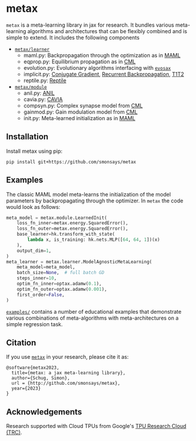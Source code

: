 # metax

`metax` is a meta-learning library in jax for research. 
It bundles various meta-learning algorithms and architectures that can be flexibly combined and is simple to extend.
It includes the following components

- [`metax/learner`](https://github.com/smonsays/metax/tree/main/metax/learner)
  - maml.py: Backpropagation through the optimization as in [MAML](http://proceedings.mlr.press/v70/finn17a.html)
  - eqprop.py: Equilibrium propagation as in [CML](https://proceedings.neurips.cc/paper_files/paper/2022/hash/a6d7226db2ff3643d8624624e3859c19-Abstract-Conference.html)
  - evolution.py: Evolutionary algorithms interfacing with [`evosax`](https://github.com/RobertTLange/evosax) 
  - implicit.py: [Conjugate Gradient](https://papers.nips.cc/paper/2019/hash/072b030ba126b2f4b2374f342be9ed44-Abstract.html), [Recurrent Backpropagation](https://arxiv.org/abs/1803.06396), [T1T2](https://proceedings.mlr.press/v48/luketina16.html)
  - reptile.py: [Reptile](https://arxiv.org/abs/1803.02999)
- [`metax/module`](https://github.com/smonsays/metax/tree/main/metax/module)
  - anil.py: [ANIL](https://arxiv.org/abs/1909.09157)
  - cavia.py: [CAVIA](https://arxiv.org/abs/1810.03642)
  - compsyn.py: Complex synapse model from [CML](https://proceedings.neurips.cc/paper_files/paper/2022/hash/a6d7226db2ff3643d8624624e3859c19-Abstract-Conference.html)
  - gainmod.py: Gain modulation model from [CML](https://proceedings.neurips.cc/paper_files/paper/2022/hash/a6d7226db2ff3643d8624624e3859c19-Abstract-Conference.html)
  - init.py: Meta-learned initialization as in [MAML](http://proceedings.mlr.press/v70/finn17a.html)


## Installation
Install metax using pip:
```
pip install git+https://github.com/smonsays/metax
```

## Examples

The classic MAML model meta-learns the initialization of the model parameters by backpropagating through the optimizer. In `metax` the code would look as follows:
```python
meta_model = metax.module.LearnedInit(
    loss_fn_inner=metax.energy.SquaredError(),
    loss_fn_outer=metax.energy.SquaredError(),
    base_learner=hk.transform_with_state(
        lambda x, is_training: hk.nets.MLP([64, 64, 1])(x)
    ),
    output_dim=1,
)
meta_learner = metax.learner.ModelAgnosticMetaLearning(
    meta_model=meta_model,
    batch_size=None,  # full batch GD
    steps_inner=10,
    optim_fn_inner=optax.adamw(0.1),
    optim_fn_outer=optax.adamw(0.001),
    first_order=False,
)
```
[`examples/`](https://github.com/smonsays/metax/tree/main/examples) contains a number of educational examples that demonstrate various combinations of meta-algorithms with meta-architectures on a simple regression task.


## Citation

If you use [`metax`](https://github.com/smonsays/metax) in your research, please cite it as:

```
@software{metax2023,
  title={metax: a jax meta-learning library},
  author={Schug, Simon},
  url = {http://github.com/smonsays/metax},
  year={2023}
}
```

## Acknowledgements
Research supported with Cloud TPUs from Google's [TPU Research Cloud (TRC)](https://sites.research.google/trc/about/).
